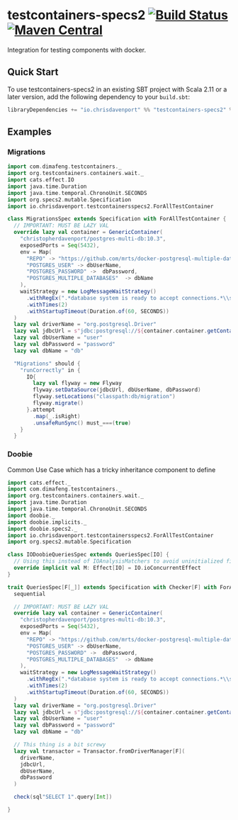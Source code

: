 # testcontainers-specs2 [![Build Status](https://travis-ci.org/ChristopherDavenport/testcontainers-specs2.svg?branch=master)](https://travis-ci.org/ChristopherDavenport/testcontainers-specs2) [![Maven Central](https://maven-badges.herokuapp.com/maven-central/io.chrisdavenport/testcontainers-specs2_2.12/badge.svg)](https://maven-badges.herokuapp.com/maven-central/io.chrisdavenport/testcontainers-specs2_2.12)

Integration for testing components with docker.

## Quick Start

To use testcontainers-specs2 in an existing SBT project with Scala 2.11 or a later version, add the following dependency to your
`build.sbt`:

```scala
libraryDependencies += "io.chrisdavenport" %% "testcontainers-specs2" % "<version>"
```

## Examples

### Migrations

```scala
import com.dimafeng.testcontainers._
import org.testcontainers.containers.wait._
import cats.effect.IO
import java.time.Duration
import java.time.temporal.ChronoUnit.SECONDS
import org.specs2.mutable.Specification
import io.chrisdavenport.testcontainersspecs2.ForAllTestContainer

class MigrationsSpec extends Specification with ForAllTestContainer {
  // IMPORTANT: MUST BE LAZY VAL
  override lazy val container = GenericContainer(
    "christopherdavenport/postgres-multi-db:10.3",
    exposedPorts = Seq(5432),
    env = Map(
      "REPO" -> "https://github.com/mrts/docker-postgresql-multiple-databases",
      "POSTGRES_USER" -> dbUserName,
      "POSTGRES_PASSWORD" ->  dbPassword,
      "POSTGRES_MULTIPLE_DATABASES"  -> dbName
    ),
    waitStrategy = new LogMessageWaitStrategy()
      .withRegEx(".*database system is ready to accept connections.*\\s")
      .withTimes(2)
      .withStartupTimeout(Duration.of(60, SECONDS))
  )
  lazy val driverName = "org.postgresql.Driver"
  lazy val jdbcUrl = s"jdbc:postgresql://${container.container.getContainerIpAddress()}:${container.container.getMappedPort(5432)}/${dbName}"
  lazy val dbUserName = "user"
  lazy val dbPassword = "password"
  lazy val dbName = "db"

  "Migrations" should {
    "runCorrectly" in {
      IO{
        lazy val flyway = new Flyway
        flyway.setDataSource(jdbcUrl, dbUserName, dbPassword)
        flyway.setLocations("classpath:db/migration")
        flyway.migrate()
      }.attempt
        .map(_.isRight)
        .unsafeRunSync() must_===(true)
    }
  }
```

### Doobie

Common Use Case which has a tricky inheritance component to define

```scala
import cats.effect._
import com.dimafeng.testcontainers._
import org.testcontainers.containers.wait._
import java.time.Duration
import java.time.temporal.ChronoUnit.SECONDS
import doobie._
import doobie.implicits._
import doobie.specs2._
import io.chrisdavenport.testcontainersspecs2.ForAllTestContainer
import org.specs2.mutable.Specification

class IODoobieQueriesSpec extends QueriesSpec[IO] {
  // Using this instead of IOAnalysisMatchers to avoid uninitialized field error
  override implicit val M: Effect[IO] = IO.ioConcurrentEffect
}

trait QueriesSpec[F[_]] extends Specification with Checker[F] with ForAllTestContainer {
  sequential

  // IMPORTANT: MUST BE LAZY VAL
  override lazy val container = GenericContainer(
    "christopherdavenport/postgres-multi-db:10.3",
    exposedPorts = Seq(5432),
    env = Map(
      "REPO" -> "https://github.com/mrts/docker-postgresql-multiple-databases",
      "POSTGRES_USER" -> dbUserName,
      "POSTGRES_PASSWORD" ->  dbPassword,
      "POSTGRES_MULTIPLE_DATABASES"  -> dbName
    ),
    waitStrategy = new LogMessageWaitStrategy()
      .withRegEx(".*database system is ready to accept connections.*\\s")
      .withTimes(2)
      .withStartupTimeout(Duration.of(60, SECONDS))
  )
  lazy val driverName = "org.postgresql.Driver"
  lazy val jdbcUrl = s"jdbc:postgresql://${container.container.getContainerIpAddress()}:${container.container.getMappedPort(5432)}/${dbName}"
  lazy val dbUserName = "user"
  lazy val dbPassword = "password"
  lazy val dbName = "db"

  // This thing is a bit screwy
  lazy val transactor = Transactor.fromDriverManager[F](
    driverName,
    jdbcUrl,
    dbUserName,
    dbPassword
  )

  check(sql"SELECT 1".query[Int])

}
```